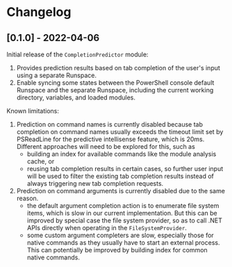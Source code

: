 # Changelog

## [0.1.0] - 2022-04-06

Initial release of the `CompletionPredictor` module:
1. Provides prediction results based on tab completion of the user's input using a separate Runspace.
1. Enable syncing some states between the PowerShell console default Runspace and the separate Runspace, including the current working directory, variables, and loaded modules.

Known limitations:
1. Prediction on command names is currently disabled because tab completion on command names usually exceeds the timeout limit set by PSReadLine for the predictive intellisense feature, which is 20ms. Different approaches will need to be explored for this, such as
   - building an index for available commands like the module analysis cache, or
   - reusing tab completion results in certain cases, so further user input will be used to filter the existing tab completion results instead of always triggering new tab completion requests.
1. Prediction on command arguments is currently disabled due to the same reason.
   - the default argument completion action is to enumerate file system items, which is slow in our current implementation. But this can be improved by special case the file system provider, so as to call .NET APIs directly when operating in the `FileSystemProvider`.
   - some custom argument completers are slow, especially those for native commands as they usually have to start an external process. This can potentially be improved by building index for common native commands.
